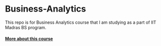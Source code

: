 # Business-Analytics
This repo is for Business Analytics course that I am studying as a part of IIT Madras BS program.

#### [More about this course](https://onlinedegree.iitm.ac.in/course_pages/BSCMS2002.html)
